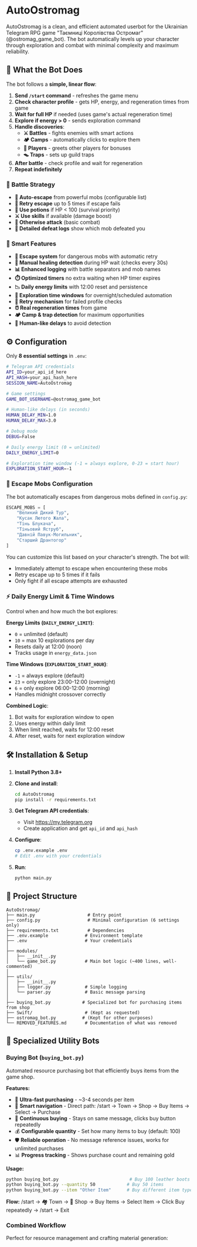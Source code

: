 # AutoOstromag

AutoOstromag is a clean, and efficient automated userbot for the Ukrainian Telegram RPG game "Таємниці Королівства Остромаг" (@ostromag_game_bot). The bot automatically levels up your character through exploration and combat with minimal complexity and maximum reliability.

## 🚀 What the Bot Does

The bot follows a **simple, linear flow**:

1. **Send `/start` command** - refreshes the game menu
2. **Check character profile** - gets HP, energy, and regeneration times from game
3. **Wait for full HP** if needed (uses game's actual regeneration time)
4. **Explore if energy > 0** - sends exploration command
5. **Handle discoveries**:
   - **⚔️ Battles** - fights enemies with smart actions
   - **🏕️ Camps** - automatically clicks to explore them
   - **👋 Players** - greets other players for bonuses
   - **🪤 Traps** - sets up guild traps
6. **After battle** - check profile and wait for regeneration
7. **Repeat indefinitely**

### 🥊 Battle Strategy
- **🏃 Auto-escape** from powerful mobs (configurable list)
- **🔁 Retry escape** up to 5 times if escape fails
- **💊 Use potions** if HP < 100 (survival priority)
- **⚔️ Use skills** if available (damage boost)
- **👊 Otherwise attack** (basic combat)
- **📝 Detailed defeat logs** show which mob defeated you

### 🔄 Smart Features
- **🏃 Escape system** for dangerous mobs with automatic retry
- **💉 Manual healing detection** during HP wait (checks every 30s)
- **📊 Enhanced logging** with battle separators and mob names
- **⏱️ Optimized timers** no extra waiting when HP timer expires
- **📉 Daily energy limits** with 12:00 reset and persistence
- **🌙 Exploration time windows** for overnight/scheduled automation
- **🔄 Retry mechanism** for failed profile checks
- **⏰ Real regeneration times** from game
- **🏕️ Camp & trap detection** for maximum opportunities
- **🤖 Human-like delays** to avoid detection

## ⚙️ Configuration

Only **8 essential settings** in `.env`:

```bash
# Telegram API credentials
API_ID=your_api_id_here
API_HASH=your_api_hash_here
SESSION_NAME=AutoOstromag

# Game settings
GAME_BOT_USERNAME=@ostromag_game_bot

# Human-like delays (in seconds)
HUMAN_DELAY_MIN=1.0
HUMAN_DELAY_MAX=3.0

# Debug mode
DEBUG=False

# Daily energy limit (0 = unlimited)
DAILY_ENERGY_LIMIT=0

# Exploration time window (-1 = always explore, 0-23 = start hour)
EXPLORATION_START_HOUR=-1
```

### 🏃 Escape Mobs Configuration

The bot automatically escapes from dangerous mobs defined in `config.py`:

```python
ESCAPE_MOBS = [
    "Великий Дикий Тур",
    "Кусак Лютого Жала", 
    "Тінь Блукача",
    "Тіньовий Яструб",
    "Давній Павук-Могильник",
    "Старший Дрантогор"
]
```

You can customize this list based on your character's strength. The bot will:
- Immediately attempt to escape when encountering these mobs
- Retry escape up to 5 times if it fails
- Only fight if all escape attempts are exhausted

### ⚡ Daily Energy Limit & Time Windows

Control when and how much the bot explores:

**Energy Limits (`DAILY_ENERGY_LIMIT`)**:
- `0` = unlimited (default)
- `10` = max 10 explorations per day
- Resets daily at 12:00 (noon)
- Tracks usage in `energy_data.json`

**Time Windows (`EXPLORATION_START_HOUR`)**:
- `-1` = always explore (default)
- `23` = only explore 23:00-12:00 (overnight)
- `6` = only explore 06:00-12:00 (morning)
- Handles midnight crossover correctly

**Combined Logic**:
1. Bot waits for exploration window to open
2. Uses energy within daily limit
3. When limit reached, waits for 12:00 reset
4. After reset, waits for next exploration window

## 🛠️ Installation & Setup

1. **Install Python 3.8+**

2. **Clone and install**:
   ```bash
   cd AutoOstromag
   pip install -r requirements.txt
   ```

3. **Get Telegram API credentials**:
   - Visit https://my.telegram.org
   - Create application and get `api_id` and `api_hash`

4. **Configure**:
   ```bash
   cp .env.example .env
   # Edit .env with your credentials
   ```

5. **Run**:
   ```bash
   python main.py
   ```
## 📁 Project Structure

```
AutoOstromag/
├── main.py                    # Entry point
├── config.py                  # Minimal configuration (6 settings only)
├── requirements.txt           # Dependencies
├── .env.example              # Environment template
├── .env                      # Your credentials
│
├── modules/
│   ├── __init__.py
│   └── game_bot.py           # Main bot logic (~400 lines, well-commented)
│
├── utils/
│   ├── __init__.py
│   ├── logger.py             # Simple logging
│   └── parser.py             # Basic message parsing
│
├── buying_bot.py            # Specialized bot for purchasing items from shop
├── Swift/                    # (Kept as requested)
├── ostromag_bot.py          # (Kept for other purposes)
└── REMOVED_FEATURES.md       # Documentation of what was removed
```

## 🛒 Specialized Utility Bots

### **Buying Bot** (`buying_bot.py`)
Automated resource purchasing bot that efficiently buys items from the game shop.

**Features:**
- 🚀 **Ultra-fast purchasing** - ~3-4 seconds per item
- 🎯 **Smart navigation** - Direct path: /start → Town → Shop → Buy Items → Select → Purchase
- 🔄 **Continuous buying** - Stays on same message, clicks buy button repeatedly  
- 💰 **Configurable quantity** - Set how many items to buy (default: 100)
- 🛡️ **Reliable operation** - No message reference issues, works for unlimited purchases
- 📊 **Progress tracking** - Shows purchase count and remaining gold

**Usage:**
```bash
python buying_bot.py                           # Buy 100 leather boots (default)
python buying_bot.py --quantity 50            # Buy 50 items
python buying_bot.py --item "Other Item"      # Buy different item type
```

**Flow:** /start → 🏘️ Town → 🏪 Shop → Buy Items → Select Item → Click Buy repeatedly → /start → Exit
### **Combined Workflow**
Perfect for resource management and crafting material generation:


